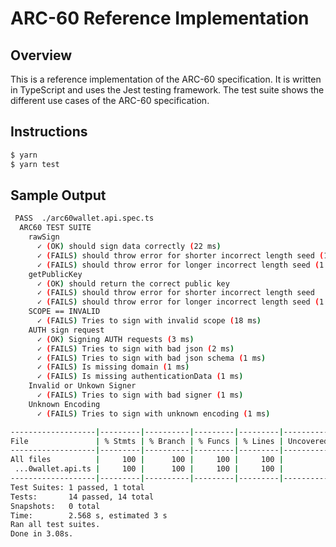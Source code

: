 # ARC-60 Reference Implementation

## Overview

This is a reference implementation of the ARC-60 specification. It is written in TypeScript and uses the Jest testing framework.
The test suite shows the different use cases of the ARC-60 specification.

## Instructions

```bash
$ yarn
$ yarn test
```

## Sample Output

```bash
 PASS  ./arc60wallet.api.spec.ts
  ARC60 TEST SUITE
    rawSign
      ✓ (OK) should sign data correctly (22 ms)
      ✓ (FAILS) should throw error for shorter incorrect length seed (1 ms)
      ✓ (FAILS) should throw error for longer incorrect length seed (1 ms)
    getPublicKey
      ✓ (OK) should return the correct public key
      ✓ (FAILS) should throw error for shorter incorrect length seed
      ✓ (FAILS) should throw error for longer incorrect length seed (1 ms)
    SCOPE == INVALID
      ✓ (FAILS) Tries to sign with invalid scope (18 ms)
    AUTH sign request
      ✓ (OK) Signing AUTH requests (3 ms)
      ✓ (FAILS) Tries to sign with bad json (2 ms)
      ✓ (FAILS) Tries to sign with bad json schema (1 ms)
      ✓ (FAILS) Is missing domain (1 ms)
      ✓ (FAILS) Is missing authenticationData (1 ms)
    Invalid or Unkown Signer
      ✓ (FAILS) Tries to sign with bad signer (1 ms)
    Unknown Encoding
      ✓ (FAILS) Tries to sign with unknown encoding (1 ms)

-------------------|---------|----------|---------|---------|-------------------
File               | % Stmts | % Branch | % Funcs | % Lines | Uncovered Line #s 
-------------------|---------|----------|---------|---------|-------------------
All files          |     100 |      100 |     100 |     100 |                   
 ...0wallet.api.ts |     100 |      100 |     100 |     100 |                   
-------------------|---------|----------|---------|---------|-------------------
Test Suites: 1 passed, 1 total
Tests:       14 passed, 14 total
Snapshots:   0 total
Time:        2.568 s, estimated 3 s
Ran all test suites.
Done in 3.08s.

```